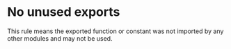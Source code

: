 # No unused exports

This rule means the exported function or constant was not imported by any other modules and may not be used.
